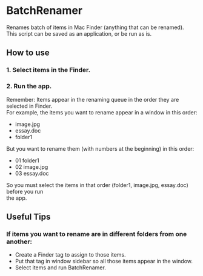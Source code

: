 # BatchRenamer  
Renames batch of items in Mac Finder (anything that can be renamed).  
This script can be saved as an application, or be run as is.

## How to use

### 1.  Select items in the Finder.

### 2.  Run the app.


Remember:  Items appear in the renaming queue in the order they are selected in Finder.  
For example, the items you want to rename appear in a window in this order:
-  image.jpg
-  essay.doc
-  folder1

But you want to rename them (with numbers at the beginning) in this order:
-  01 folder1
-  02 image.jpg
-  03 essay.doc

So you must select the items in that order (folder1, image.jpg, essay.doc) before you run  
the app.


## Useful Tips

### If items you want to rename are in different folders from one another:
-  Create a Finder tag to assign to those items.  
-  Put that tag in window sidebar so all those items appear in the window.  
-  Select items and run BatchRenamer.

